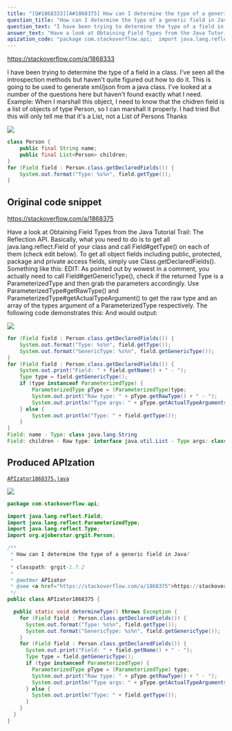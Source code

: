 ```yaml
---
title: "[Q#1868333][A#1868375] How can I determine the type of a generic field in Java?"
question_title: "How can I determine the type of a generic field in Java?"
question_text: "I have been trying to determine the type of a field in a class. I've seen all the introspection methods but haven't quite figured out how to do it. This is going to be used to generate xml/json from a java class. I've looked at a number of the questions here but haven't found exactly what I need. Example: When I marshall this object, I need to know that the chidren field is a list of objects of type Person, so I can marshall it properly. I had tried But this will only tell me that it's a List, not a List of Persons Thanks"
answer_text: "Have a look at Obtaining Field Types from the Java Tutorial Trail: The Reflection API. Basically, what you need to do is to get all java.lang.reflect.Field of your class and call Field#getType() on each of them (check edit below). To get all object fields including public, protected, package and private access fields, simply use Class.getDeclaredFields(). Something like this: EDIT: As pointed out by wowest in a comment, you actually need to call Field#getGenericType(), check if the returned Type is a ParameterizedType and then grab the parameters accordingly. Use ParameterizedType#getRawType() and ParameterizedType#getActualTypeArgument() to get the raw type and an array of the types argument of a ParameterizedType respectively. The following code demonstrates this: And would output:"
apization_code: "package com.stackoverflow.api;  import java.lang.reflect.Field; import java.lang.reflect.ParameterizedType; import java.lang.reflect.Type; import org.ajoberstar.grgit.Person;  /**  * How can I determine the type of a generic field in Java?  *  * classpath: grgit-1.7.2  *  * @author APIzator  * @see <a href=\"https://stackoverflow.com/a/1868375\">https://stackoverflow.com/a/1868375</a>  */ public class APIzator1868375 {    public static void determineType() throws Exception {     for (Field field : Person.class.getDeclaredFields()) {       System.out.format(\"Type: %s%n\", field.getType());       System.out.format(\"GenericType: %s%n\", field.getGenericType());     }     for (Field field : Person.class.getDeclaredFields()) {       System.out.print(\"Field: \" + field.getName() + \" - \");       Type type = field.getGenericType();       if (type instanceof ParameterizedType) {         ParameterizedType pType = (ParameterizedType) type;         System.out.print(\"Raw type: \" + pType.getRawType() + \" - \");         System.out.println(\"Type args: \" + pType.getActualTypeArguments()[0]);       } else {         System.out.println(\"Type: \" + field.getType());       }     }   } }"
---
```


https://stackoverflow.com/q/1868333

I have been trying to determine the type of a field in a class. I&#x27;ve seen all the introspection methods but haven&#x27;t quite figured out how to do it. This is going to be used to generate xml/json from a java class. I&#x27;ve looked at a number of the questions here but haven&#x27;t found exactly what I need.
Example:
When I marshall this object, I need to know that the chidren field is a list of objects of type Person, so I can marshall it properly.
I had tried
But this will only tell me that it&#x27;s a List, not a List of Persons
Thanks


<div class="code-logo"><img src="/stackoverflow.png" /></div>

```java
class Person {
    public final String name;
    public final List<Person> children;
}
for (Field field : Person.class.getDeclaredFields()) {
    System.out.format("Type: %s%n", field.getType());
}
```


## Original code snippet

https://stackoverflow.com/a/1868375

Have a look at Obtaining Field Types from the Java Tutorial Trail: The Reflection API.
Basically, what you need to do is to get all java.lang.reflect.Field of your class and call Field#getType() on each of them (check edit below). To get all object fields including public, protected, package and private access fields, simply use Class.getDeclaredFields(). Something like this:
EDIT: As pointed out by wowest in a comment, you actually need to call Field#getGenericType(), check if the returned Type is a ParameterizedType and then grab the parameters accordingly. Use ParameterizedType#getRawType() and ParameterizedType#getActualTypeArgument() to get the raw type and an array of the types argument of a ParameterizedType respectively. The following code demonstrates this:
And would output:

<div class="code-logo"><img src="/stackoverflow.png" /></div>

```java
for (Field field : Person.class.getDeclaredFields()) {
    System.out.format("Type: %s%n", field.getType());
    System.out.format("GenericType: %s%n", field.getGenericType());
}
for (Field field : Person.class.getDeclaredFields()) {
    System.out.print("Field: " + field.getName() + " - ");
    Type type = field.getGenericType();
    if (type instanceof ParameterizedType) {
        ParameterizedType pType = (ParameterizedType)type;
        System.out.print("Raw type: " + pType.getRawType() + " - ");
        System.out.println("Type args: " + pType.getActualTypeArguments()[0]);
    } else {
        System.out.println("Type: " + field.getType());
    }
}
Field: name - Type: class java.lang.String
Field: children - Raw type: interface java.util.List - Type args: class foo.Person
```

## Produced APIzation

[`APIzator1868375.java`](https://github.com/pasqualesalza/apization-temp/raw/main/data/search/APIzator1868375.java)

<div class="code-logo"><img src="/apizator.png" /></div>

```java
package com.stackoverflow.api;

import java.lang.reflect.Field;
import java.lang.reflect.ParameterizedType;
import java.lang.reflect.Type;
import org.ajoberstar.grgit.Person;

/**
 * How can I determine the type of a generic field in Java?
 *
 * classpath: grgit-1.7.2
 *
 * @author APIzator
 * @see <a href="https://stackoverflow.com/a/1868375">https://stackoverflow.com/a/1868375</a>
 */
public class APIzator1868375 {

  public static void determineType() throws Exception {
    for (Field field : Person.class.getDeclaredFields()) {
      System.out.format("Type: %s%n", field.getType());
      System.out.format("GenericType: %s%n", field.getGenericType());
    }
    for (Field field : Person.class.getDeclaredFields()) {
      System.out.print("Field: " + field.getName() + " - ");
      Type type = field.getGenericType();
      if (type instanceof ParameterizedType) {
        ParameterizedType pType = (ParameterizedType) type;
        System.out.print("Raw type: " + pType.getRawType() + " - ");
        System.out.println("Type args: " + pType.getActualTypeArguments()[0]);
      } else {
        System.out.println("Type: " + field.getType());
      }
    }
  }
}

```